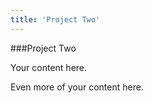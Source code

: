 ```yaml
---
title: 'Project Two'
---
```


###Project Two

Your content here.  

Even more of your content here.  
